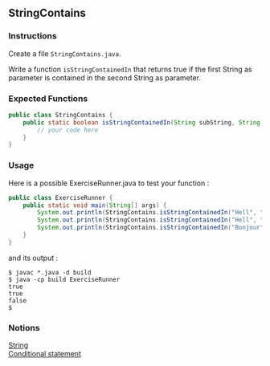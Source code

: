 ## StringContains

### Instructions

Create a file `StringContains.java`.

Write a function `isStringContainedIn` that returns true if the first String as parameter is contained in the second String as parameter.

### Expected Functions

```java
public class StringContains {
    public static boolean isStringContainedIn(String subString, String s) {
        // your code here
    }
}
```

### Usage

Here is a possible ExerciseRunner.java to test your function :

```java
public class ExerciseRunner {
    public static void main(String[] args) {
        System.out.println(StringContains.isStringContainedIn("Hell", "Highway to Hell"));
        System.out.println(StringContains.isStringContainedIn("Hell", "Hello World !"));
        System.out.println(StringContains.isStringContainedIn("Bonjour", "hello World !"));
    }
}
```

and its output :

```shell
$ javac *.java -d build
$ java -cp build ExerciseRunner
true
true
false
$
```

### Notions

[String](https://docs.oracle.com/en/java/javase/17/docs/api/java.base/java/lang/String.html)  
[Conditional statement](https://docs.oracle.com/javase/tutorial/java/nutsandbolts/if.html)
